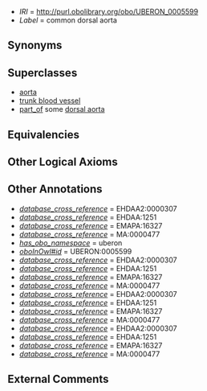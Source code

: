  * *IRI* = http://purl.obolibrary.org/obo/UBERON_0005599
 * *Label* = common dorsal aorta

## Synonyms


## Superclasses

 * [aorta](../../UBERON/47/UBERON_0000947.md)
 * [trunk blood vessel](../../UBERON/13/UBERON_0003513.md)
 * [part_of](../../BFO/50/BFO_0000050.md) some [dorsal aorta](../../UBERON/05/UBERON_0005805.md)

## Equivalencies


## Other Logical Axioms


## Other Annotations

 * *[database_cross_reference](../../ef/oboInOwl#hasDbXref.md)* = EHDAA2:0000307
 * *[database_cross_reference](../../ef/oboInOwl#hasDbXref.md)* = EHDAA:1251
 * *[database_cross_reference](../../ef/oboInOwl#hasDbXref.md)* = EMAPA:16327
 * *[database_cross_reference](../../ef/oboInOwl#hasDbXref.md)* = MA:0000477
 * *[has_obo_namespace](../../ce/oboInOwl#hasOBONamespace.md)* = uberon
 * *[oboInOwl#id](../../id/oboInOwl#id.md)* = UBERON:0005599
 * *[database_cross_reference](../../ef/oboInOwl#hasDbXref.md)* = EHDAA2:0000307
 * *[database_cross_reference](../../ef/oboInOwl#hasDbXref.md)* = EHDAA:1251
 * *[database_cross_reference](../../ef/oboInOwl#hasDbXref.md)* = EMAPA:16327
 * *[database_cross_reference](../../ef/oboInOwl#hasDbXref.md)* = MA:0000477
 * *[database_cross_reference](../../ef/oboInOwl#hasDbXref.md)* = EHDAA2:0000307
 * *[database_cross_reference](../../ef/oboInOwl#hasDbXref.md)* = EHDAA:1251
 * *[database_cross_reference](../../ef/oboInOwl#hasDbXref.md)* = EMAPA:16327
 * *[database_cross_reference](../../ef/oboInOwl#hasDbXref.md)* = MA:0000477
 * *[database_cross_reference](../../ef/oboInOwl#hasDbXref.md)* = EHDAA2:0000307
 * *[database_cross_reference](../../ef/oboInOwl#hasDbXref.md)* = EHDAA:1251
 * *[database_cross_reference](../../ef/oboInOwl#hasDbXref.md)* = EMAPA:16327
 * *[database_cross_reference](../../ef/oboInOwl#hasDbXref.md)* = MA:0000477

## External Comments

